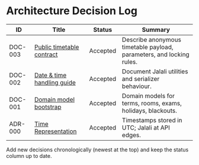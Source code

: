 # Architecture Decision Log

| ID | Title | Status | Summary |
| --- | --- | --- | --- |
| DOC-003 | [Public timetable contract](PUBLIC_TIMETABLE.md) | Accepted | Describe anonymous timetable payload, parameters, and locking rules. |
| DOC-002 | [Date & time handling guide](DATE_TIME.md) | Accepted | Document Jalali utilities and serializer behaviour. |
| DOC-001 | [Domain model bootstrap](MODELS.md) | Accepted | Domain models for terms, rooms, exams, holidays, blackouts. |
| ADR-000 | [Time Representation](ADR-000-time-representation.md) | Accepted | Timestamps stored in UTC; Jalali at API edges. |

Add new decisions chronologically (newest at the top) and keep the status column up to date.
